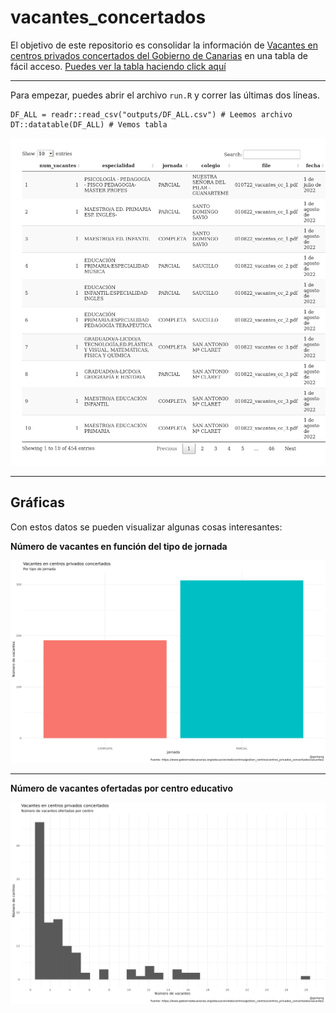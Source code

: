 # vacantes\_concertados

<!-- badges: start -->
<!-- badges: end -->

El objetivo de este repositorio es consolidar la información de
[Vacantes en centros privados concertados del Gobierno de
Canarias](https://www.gobiernodecanarias.org/educacion/web/centros/gestion_centros/centros_privados_concertados/vacantes/)
en una tabla de fácil acceso. [Puedes ver la tabla haciendo click
aquí](https://github.com/gorkang/vacantes_concertados/blob/master/outputs/DF_ALL.csv)

------------------------------------------------------------------------

Para empezar, puedes abrir el archivo `run.R` y correr las últimas dos
líneas.

    DF_ALL = readr::read_csv("outputs/DF_ALL.csv") # Leemos archivo
    DT::datatable(DF_ALL) # Vemos tabla

![](README_files/figure-markdown_strict/unnamed-chunk-1-1.png)

------------------------------------------------------------------------

## Gráficas

Con estos datos se pueden visualizar algunas cosas interesantes:

**Número de vacantes en función del tipo de jornada**

![](outputs/plots/jornada.png)

------------------------------------------------------------------------

**Número de vacantes ofertadas por centro educativo**

![](outputs/plots/vacantes.png)
